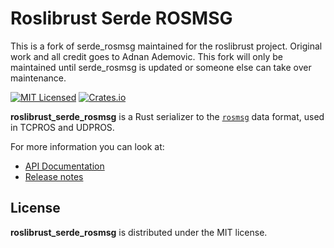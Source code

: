 # Roslibrust Serde ROSMSG

This is a fork of serde_rosmsg maintained for the roslibrust project.
Original work and all credit goes to Adnan Ademovic.
This fork will only be maintained until serde_rosmsg is updated or someone else
can take over maintenance.

[![MIT Licensed](https://img.shields.io/crates/l/roslibrust_serde_rosmsg.svg?maxAge=3600)](./LICENSE)
[![Crates.io](https://img.shields.io/crates/v/roslibrust_serde_rosmsg.svg?maxAge=3600)](https://crates.io/crates/roslibrust_serde_rosmsg)

**roslibrust_serde_rosmsg** is a Rust serializer to the [`rosmsg`](http://wiki.ros.org/msg) data format, used in TCPROS and UDPROS.

For more information you can look at:

- [API Documentation](https://docs.rs/roslibrust_serde_rosmsg)
- [Release notes](https://github.com/RosLibRust/serde_rosmsg/releases)

## License

**roslibrust_serde_rosmsg** is distributed under the MIT license.
